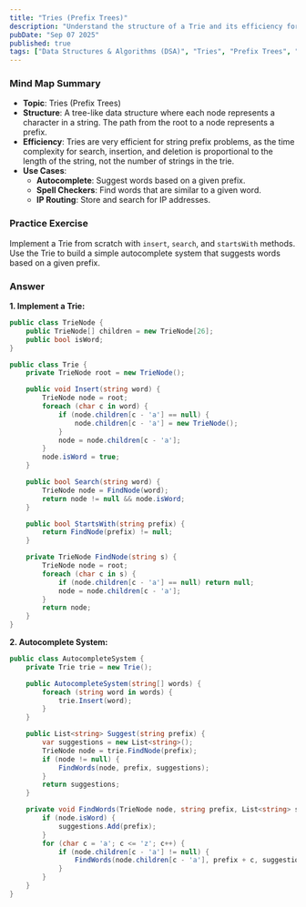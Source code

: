 ```yaml
---
title: "Tries (Prefix Trees)"
description: "Understand the structure of a Trie and its efficiency for string prefix problems. Know use cases like autocomplete and spell checkers."
pubDate: "Sep 07 2025"
published: true
tags: ["Data Structures & Algorithms (DSA)", "Tries", "Prefix Trees", "Strings"]
---
```


### Mind Map Summary

- **Topic**: Tries (Prefix Trees)
- **Structure**: A tree-like data structure where each node represents a character in a string. The path from the root to a node represents a prefix.
- **Efficiency**: Tries are very efficient for string prefix problems, as the time complexity for search, insertion, and deletion is proportional to the length of the string, not the number of strings in the trie.
- **Use Cases**:
    - **Autocomplete**: Suggest words based on a given prefix.
    - **Spell Checkers**: Find words that are similar to a given word.
    - **IP Routing**: Store and search for IP addresses.

### Practice Exercise

Implement a Trie from scratch with `insert`, `search`, and `startsWith` methods. Use the Trie to build a simple autocomplete system that suggests words based on a given prefix.

### Answer

**1. Implement a Trie:**

```csharp
public class TrieNode {
    public TrieNode[] children = new TrieNode[26];
    public bool isWord;
}

public class Trie {
    private TrieNode root = new TrieNode();

    public void Insert(string word) {
        TrieNode node = root;
        foreach (char c in word) {
            if (node.children[c - 'a'] == null) {
                node.children[c - 'a'] = new TrieNode();
            }
            node = node.children[c - 'a'];
        }
        node.isWord = true;
    }

    public bool Search(string word) {
        TrieNode node = FindNode(word);
        return node != null && node.isWord;
    }

    public bool StartsWith(string prefix) {
        return FindNode(prefix) != null;
    }

    private TrieNode FindNode(string s) {
        TrieNode node = root;
        foreach (char c in s) {
            if (node.children[c - 'a'] == null) return null;
            node = node.children[c - 'a'];
        }
        return node;
    }
}
```

**2. Autocomplete System:**

```csharp
public class AutocompleteSystem {
    private Trie trie = new Trie();

    public AutocompleteSystem(string[] words) {
        foreach (string word in words) {
            trie.Insert(word);
        }
    }

    public List<string> Suggest(string prefix) {
        var suggestions = new List<string>();
        TrieNode node = trie.FindNode(prefix);
        if (node != null) {
            FindWords(node, prefix, suggestions);
        }
        return suggestions;
    }

    private void FindWords(TrieNode node, string prefix, List<string> suggestions) {
        if (node.isWord) {
            suggestions.Add(prefix);
        }
        for (char c = 'a'; c <= 'z'; c++) {
            if (node.children[c - 'a'] != null) {
                FindWords(node.children[c - 'a'], prefix + c, suggestions);
            }
        }
    }
}
```
